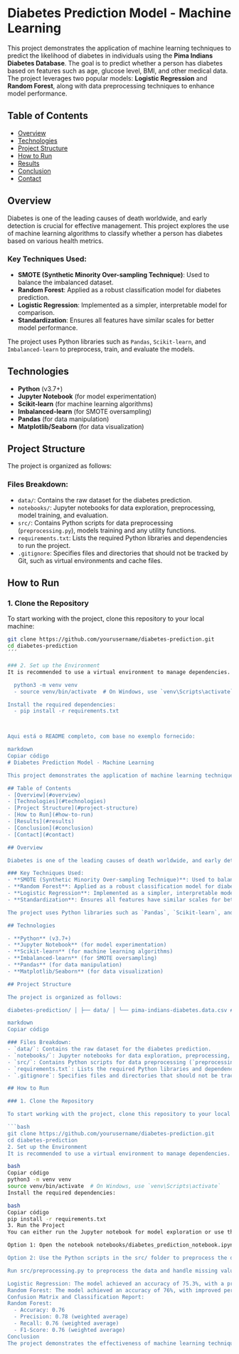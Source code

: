 # Diabetes Prediction Model - Machine Learning

This project demonstrates the application of machine learning techniques to predict the likelihood of diabetes in individuals using the **Pima Indians Diabetes Database**. The goal is to predict whether a person has diabetes based on features such as age, glucose level, BMI, and other medical data. The project leverages two popular models: **Logistic Regression** and **Random Forest**, along with data preprocessing techniques to enhance model performance.

## Table of Contents
- [Overview](#overview)
- [Technologies](#technologies)
- [Project Structure](#project-structure)
- [How to Run](#how-to-run)
- [Results](#results)
- [Conclusion](#conclusion)
- [Contact](#contact)

## Overview

Diabetes is one of the leading causes of death worldwide, and early detection is crucial for effective management. This project explores the use of machine learning algorithms to classify whether a person has diabetes based on various health metrics. 

### Key Techniques Used:
- **SMOTE (Synthetic Minority Over-sampling Technique)**: Used to balance the imbalanced dataset.
- **Random Forest**: Applied as a robust classification model for diabetes prediction.
- **Logistic Regression**: Implemented as a simpler, interpretable model for comparison.
- **Standardization**: Ensures all features have similar scales for better model performance.

The project uses Python libraries such as `Pandas`, `Scikit-learn`, and `Imbalanced-learn` to preprocess, train, and evaluate the models.

## Technologies

- **Python** (v3.7+)
- **Jupyter Notebook** (for model experimentation)
- **Scikit-learn** (for machine learning algorithms)
- **Imbalanced-learn** (for SMOTE oversampling)
- **Pandas** (for data manipulation)
- **Matplotlib/Seaborn** (for data visualization)

## Project Structure

The project is organized as follows:

### Files Breakdown:
- `data/`: Contains the raw dataset for the diabetes prediction.
- `notebooks/`: Jupyter notebooks for data exploration, preprocessing, model training, and evaluation.
- `src/`: Contains Python scripts for data preprocessing (`preprocessing.py`), models training and any utility functions.
- `requirements.txt`: Lists the required Python libraries and dependencies to run the project.
- `.gitignore`: Specifies files and directories that should not be tracked by Git, such as virtual environments and cache files.

## How to Run

### 1. Clone the Repository

To start working with the project, clone this repository to your local machine:

```bash
git clone https://github.com/yourusername/diabetes-prediction.git
cd diabetes-prediction
´´´ 

### 2. Set up the Environment
It is recommended to use a virtual environment to manage dependencies. If you're using pip, you can set up a virtual environment by running the following commands:

  python3 -m venv venv
  - source venv/bin/activate  # On Windows, use `venv\Scripts\activate`

Install the required dependencies:
  - pip install -r requirements.txt



Aqui está o README completo, com base no exemplo fornecido:

markdown
Copiar código
# Diabetes Prediction Model - Machine Learning

This project demonstrates the application of machine learning techniques to predict the likelihood of diabetes in individuals using the **Pima Indians Diabetes Database**. The goal is to predict whether a person has diabetes based on features such as age, glucose level, BMI, and other medical data. The project leverages two popular models: **Logistic Regression** and **Random Forest**, along with data preprocessing techniques to enhance model performance.

## Table of Contents
- [Overview](#overview)
- [Technologies](#technologies)
- [Project Structure](#project-structure)
- [How to Run](#how-to-run)
- [Results](#results)
- [Conclusion](#conclusion)
- [Contact](#contact)

## Overview

Diabetes is one of the leading causes of death worldwide, and early detection is crucial for effective management. This project explores the use of machine learning algorithms to classify whether a person has diabetes based on various health metrics. 

### Key Techniques Used:
- **SMOTE (Synthetic Minority Over-sampling Technique)**: Used to balance the imbalanced dataset.
- **Random Forest**: Applied as a robust classification model for diabetes prediction.
- **Logistic Regression**: Implemented as a simpler, interpretable model for comparison.
- **Standardization**: Ensures all features have similar scales for better model performance.

The project uses Python libraries such as `Pandas`, `Scikit-learn`, and `Imbalanced-learn` to preprocess, train, and evaluate the models.

## Technologies

- **Python** (v3.7+)
- **Jupyter Notebook** (for model experimentation)
- **Scikit-learn** (for machine learning algorithms)
- **Imbalanced-learn** (for SMOTE oversampling)
- **Pandas** (for data manipulation)
- **Matplotlib/Seaborn** (for data visualization)

## Project Structure

The project is organized as follows:

diabetes-prediction/ │ ├── data/ │ └── pima-indians-diabetes.data.csv # Raw dataset │ ├── notebooks/ │ └── diabetes_prediction_notebook.ipynb # Jupyter notebook for model development │ ├── src/ │ ├── preprocessing.py # Data preprocessing script │ ├── model.py # Model training and evaluation script │ └── utils.py # Helper functions (if any) │ ├── requirements.txt # Python dependencies ├── README.md # Project documentation └── .gitignore # Git ignore file

markdown
Copiar código

### Files Breakdown:
- `data/`: Contains the raw dataset for the diabetes prediction.
- `notebooks/`: Jupyter notebooks for data exploration, preprocessing, model training, and evaluation.
- `src/`: Contains Python scripts for data preprocessing (`preprocessing.py`), model training (`model.py`), and any utility functions.
- `requirements.txt`: Lists the required Python libraries and dependencies to run the project.
- `.gitignore`: Specifies files and directories that should not be tracked by Git, such as virtual environments and cache files.

## How to Run

### 1. Clone the Repository

To start working with the project, clone this repository to your local machine:

```bash
git clone https://github.com/yourusername/diabetes-prediction.git
cd diabetes-prediction
2. Set up the Environment
It is recommended to use a virtual environment to manage dependencies. If you're using pip, you can set up a virtual environment by running the following commands:

bash
Copiar código
python3 -m venv venv
source venv/bin/activate  # On Windows, use `venv\Scripts\activate`
Install the required dependencies:

bash
Copiar código
pip install -r requirements.txt
3. Run the Project
You can either run the Jupyter notebook for model exploration or use the Python scripts for data preprocessing and model training:

Option 1: Open the notebook notebooks/diabetes_prediction_notebook.ipynb and run each cell to explore the model's performance.

Option 2: Use the Python scripts in the src/ folder to preprocess the data and train the models:

Run src/preprocessing.py to preprocess the data and handle missing values.

Logistic Regression: The model achieved an accuracy of 75.3%, with a precision, recall, and F1-score that showed a good balance between the two classes.
Random Forest: The model achieved an accuracy of 76%, with improved performance on classifying diabetic cases.
Confusion Matrix and Classification Report:
Random Forest:
  - Accuracy: 0.76
  - Precision: 0.78 (weighted average)
  - Recall: 0.76 (weighted average)
  - F1-Score: 0.76 (weighted average)
Conclusion
The project demonstrates the effectiveness of machine learning techniques in predicting diabetes. While the models performed well, further improvements could be made by exploring additional feature engineering techniques or hyperparameter tuning. The use of SMOTE was essential in balancing the imbalanced dataset, which resulted in better performance on minority class prediction.







